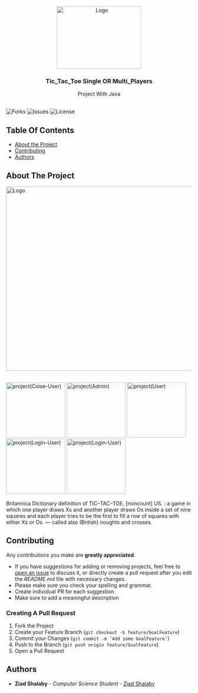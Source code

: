 

<br/>
<p align="center">
  <a href="https://github.com/ZeadShalaby/Tic-Tac-Toe-Single-or-Multi-Players">
    <img src="https://i.imgur.com/k91MgZu.png" alt="Logo" width="230" height="170">
  </a>
  

<h3 align="center">Tic_Tac_Toe Single OR Multi_Players</h3>
  <p align="center">
    Project With Java 
    <br/>
    <br/>
  </p>


![Forks](https://img.shields.io/github/forks/ZeadShalaby/Tic-Tac-Toe-Single-or-Multi-Players?style=social) ![Issues](https://img.shields.io/github/issues/ZeadShalaby/Tic-Tac-Toe-Single-or-Multi-Players) ![License](https://img.shields.io/github/license/ZeadShalaby/Tic-Tac-Toe-Single-or-Multi-Players)

## Table Of Contents

* [About the Project](#about-the-project)
* [Contributing](#contributing)
* [Authors](#authors)

## About The Project


 <img src="https://i.imgur.com/TVFzCiG.png" alt="Logo" width="900" height="500">
 <br/>
 <br/>

<p >
 <img src="https://i.imgur.com/TXRiDFb.png" alt="project(Coise-User)" width="160" height="150">
 <img src="https://i.imgur.com/UzQASsh.png" alt="project(Admin)" width="160" height="150">
 <img src="https://i.imgur.com/A17YZKB.png" alt="project(User)" width="160" height="150">
 <img src="https://i.imgur.com/FNFWqcY.png" alt="project(Login-User)" width="160" height="150">
 <img src="https://i.imgur.com/xiceqRX.png" alt="project(Login-User)" width="160" height="150">

</p>

Britannica Dictionary definition of TIC–TAC–TOE. [noncount] US. : a game in which one player draws Xs and another player draws Os inside a set of nine squares and each player tries to be the first to fill a row of squares with either Xs or Os. — called also (British) noughts and crosses.


## Contributing

Any contributions you make are **greatly appreciated**.

* If you have suggestions for adding or removing projects, feel free
  to [open an issue](https://github.com/ZeadShalaby/Tic-Tac-Toe-Single-or-Multi-Players/issues/new) to discuss it, or directly
  create a pull request after you edit the *README.md* file with necessary changes.
* Please make sure you check your spelling and grammar.
* Create individual PR for each suggestion.
* Make sure to add a meaningful description

### Creating A Pull Request

1. Fork the Project
2. Create your Feature Branch (`git checkout -b feature/GoalFeature`)
3. Commit your Changes (`git commit -m 'Add some GoalFeature'`)
4. Push to the Branch (`git push origin feature/GoalFeature`)
5. Open a Pull Request

## Authors

* **Ziad Shalaby** - *Computer Science Student* - [Ziad Shalaby](https://github.com/ZeadShalaby)

